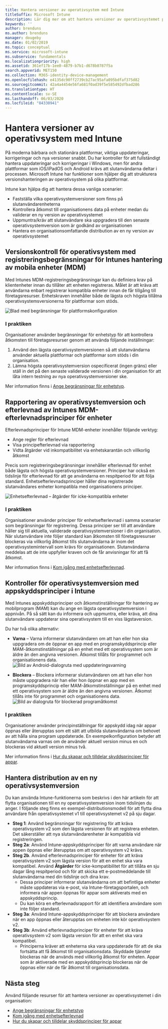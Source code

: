 ```yaml
---
title: Hantera versioner av operativsystem med Intune
titleSuffix: Microsoft Intune
description: Lär dig mer om att hantera versioner av operativsystemet på plattformar med Microsoft Intune.
keywords: ''
author: brenduns
ms.author: brenduns
manager: dougeby
ms.date: 01/02/2019
ms.topic: conceptual
ms.service: microsoft-intune
ms.subservice: fundamentals
ms.localizationpriority: high
ms.assetid: 361ef17b-1ee0-4879-b7b1-d678b0787f5a
search.appverid: MET150
ms.collection: M365-identity-device-management
ms.openlocfilehash: e4135dc90ff2739cb27ac95afa095bdfaf375d82
ms.sourcegitcommit: 42a4a4454e56fa681f0ad39f5e585492dfbad286
ms.translationtype: HT
ms.contentlocale: sv-SE
ms.lasthandoff: 06/03/2020
ms.locfileid: "84330941"
---
```

# <a name="manage-operating-system-versions-with-intune"></a>Hantera versioner av operativsystem med Intune
På moderna bärbara och stationära plattformar, viktiga uppdateringar, korrigeringar och nya versioner snabbt. Du har kontroller för att fullständigt hantera uppdateringar och korrigeringar i Windows, men för andra plattformar som iOS/iPadOS och Android krävs att slutanvändarna deltar i processen.  Microsoft Intune har funktioner som hjälper dig att strukturera versionshanteringen av operativsystem på olika plattformar.

Intune kan hjälpa dig att hantera dessa vanliga scenarier: 
- Fastställa vilka operativsystemversioner som finns på slutanvändarenheterna
- Kontrollera åtkomst till organisationens data på enheter medan du validerar en ny version av operativsystemet
- Uppmuntra/kräv att slutanvändare ska uppgradera till den senaste operativsystemversion som är godkänd av organisationen
- Hantera en organisationsomfattande distribution av en ny version av operativsystemet
  
## <a name="operating-system-version-control-using-intune-mobile-device-management-mdm-enrollment-restrictions"></a>Versionskontroll för operativsystem med registreringsbegränsningar för Intunes hantering av mobila enheter (MDM)
Med Intunes MDM-registreringsbegränsningar kan du definiera krav på klientenheter innan du tillåter att enheten registreras. Målet är att kräva att användarna enbart registrerar kompatibla enheter innan de får tillgång till företagsresurser. Enhetskraven innehåller både de lägsta och högsta tillåtna operativsystemsversionerna för plattformar som stöds.

![Blad med begränsningar för plattformskonfiguration](./media/manage-os-versions/os-version-platform-configurations.png)

### <a name="in-practice"></a>I praktiken

Organisationer använder begränsningar för enhetstyp för att kontrollera åtkomsten till företagsresurser genom att använda följande inställningar:

1. Använd den lägsta operativsystemversionen så att slutanvändarna använder aktuella plattformar och plattformar som stöds i din organisation.
2. Lämna högsta operativsystemversion ospecificerat (ingen gräns) eller ställ in det på den senaste validerade versionen i din organisation för att låta intern testning av nya operativsystemversioner ske.

Mer information finns i [Ange begränsningar för enhetstyp](../enrollment/enrollment-restrictions-set.md#create-a-device-type-restriction).

## <a name="operating-system-version-reporting-and-compliance-with-intune-mdm-device-compliance-policies"></a>Rapportering av operativsystemversion och efterlevnad av Intunes MDM-efterlevnadsprinciper för enheter

Efterlevnadsprinciper för Intune MDM-enheter innehåller följande verktyg:

- Ange regler för efterlevnad
- Visa principefterlevnad via rapportering
- Vidta åtgärder vid inkompatibilitet via enhetskarantän och villkorlig åtkomst

Precis som registreringsbegränsningar innehåller efterlevnad för enhet både lägsta och högsta operativsystemversioner. Principer har också en tidslinje för efterlevnad för att ge användarna en respitperiod för att följa standard. Enhetsefterlevnadsprinciper håller dina registrerade slutanvändares enheter kompatibla med organisationens principer.

![Enhetsefterlevnad – åtgärder för icke-kompatibla enheter](./media/manage-os-versions/os-version-actions-noncompliance.png)

### <a name="in-practice"></a>I praktiken
Organisationer använder principer för enhetsefterlevnad i samma scenarier som begränsningar för registrering. Dessa principer ser till att användare håller sig till aktuella, validerade operativsystemversioner i din organisation. När slutanvändare inte följer standard kan åtkomsten till företagsresurser blockeras via villkorlig åtkomst tills slutanvändarna är inom det operativsystemintervall som krävs för organisationen. Slutanvändarna meddelas att de inte uppfyller kraven och de får anvisningar för att få åtkomst.   

Mer information finns i [Kom igång med enhetsefterlevnad](../protect/device-compliance-get-started.md).
 
## <a name="operating-system-version-controls-using-intune-app-protection-policies"></a>Kontroller för operativsystemversion med appskyddsprinciper i Intune    
Med Intunes appskyddsprinciper och åtkomstinställningar för hantering av mobilprogram (MAM) kan du ange en lägsta operativsystemversion i appnivån. På så sätt kan du informera och uppmuntra, eller kräva, att dina slutanvändare uppdaterar sina operativsystem till en viss lägstaversion.
 
Du har två olika alternativ: 
- **Varna** – Varna informerar slutanvändaren om att han eller hon ska uppgradera om de öppnar en app med en programskyddsprincip eller MAM-åtkomstinställningar på en enhet med ett operativsystem som är äldre än den angivna versionen. Åtkomst tillåts för programmet och organisationens data.
  ![Bild av Android-dialogruta med uppdateringsvarning](./media/manage-os-versions/os-version-update-warning.png) 

- **Blockera** – Blockera informerar slutanvändaren om att han eller hon måste uppgradera när han eller hon öppnar en app med en programskyddsprincip eller MAM-åtkomstinställningar på en enhet med ett operativsystem som är äldre än den angivna versionen. Åtkomst tillåts inte för programmet och organisationens data.
  ![Bild av dialogruta för blockerad programåtkomst](./media/manage-os-versions/os-version-access-blocked.png)

### <a name="in-practice"></a>I praktiken
Organisationer använder principinställningar för appskydd idag när appar öppnas eller återupptas som ett sätt att utbilda slutanvändarna om behovet av att hålla sina program uppdaterade. En exempelkonfiguration betyder att slutanvändarna varnas om de använder aktuell version minus en och blockeras vid aktuell version minus två.
 
Mer information finns i [Hur du skapar och tilldelar skyddsprinciper för appar](../apps/app-protection-policies.md).

## <a name="managing-a-new-operating-system-version-rollout"></a>Hantera distribution av en ny operativsystemversion
Du kan använda Intune-funktionerna som beskrivs i den här artikeln för att flytta organisationen till en ny operativsystemversion inom tidslinjen du anger. I följande steg finns en exempel-distributionsmodell för att flytta dina användare från operativsystemet v1 till operativsystemet v2 på sju dagar.
- **Steg 1**: Använd begränsningar för registrering för att kräva operativsystem v2 som den lägsta versionen för att registrera enheten. Det säkerställer att nya slutanvändarenheter är kompatibla vid registreringen.
- **Steg 2a**: Använd Intune-appskyddsprinciper för att varna användare när appen öppnas eller återupptas om att operativsystem v2 krävs.
- **Steg 2b**. Använd efterlevnadsprinciper för enheter för att kräva operativsystem v2 som lägsta version för att en enhet ska vara kompatibel. Använd **Åtgärder** för icke-kompatibilitet för att tillåta en sju dagar lång respitperiod och för att skicka ett e-postmeddelande till slutanvändarna med din tidslinje och dina krav.
  - Dessa principer informerar slutanvändarna om att befintliga enheter måste uppdateras via e-post, via Intune-företagsportalen, och informera när appen öppnas för appar som aktiverats med en appskyddsprincip.
  - Du kan köra en efterlevnadsrapport för att identifiera användare som inte följer standard. 
- **Steg 3a**: Använd Intune-appskyddsprinciper för att blockera användare när en app öppnas eller återupptas om enheten inte kör operativsystem v2.
- **Steg 3b**: Använd efterlevnadsprinciper för enheter för att kräva operativsystem v2 som lägsta version för att en enhet ska vara kompatibel.
  - Principerna kräver att enheterna ska vara uppdaterade för att de ska fortsätta att få åtkomst till organisationsdata. Skyddade tjänster blockeras när de används med villkorlig åtkomst för enheten. Appar som är aktiverade med en appskyddsprincip blockeras när de öppnas eller när de får åtkomst till organisationsdata.

## <a name="next-steps"></a>Nästa steg

Använd följande resurser för att hantera versioner av operativsystemet i din organisation:

- [Ange begränsningar för enhetstyp](../enrollment/enrollment-restrictions-set.md#create-a-device-type-restriction)
- [Kom igång med enhetsefterlevnad](../protect/device-compliance-get-started.md)
- [Hur du skapar och tilldelar skyddsprinciper för appar](../apps/app-protection-policies.md)
